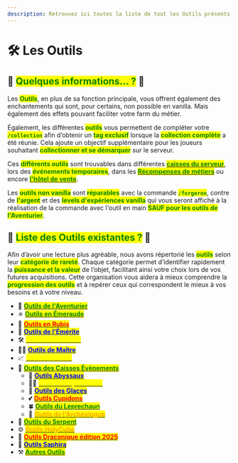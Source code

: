 ```yaml
---
description: Retrouvez ici toutes la liste de tout les Outils présents sur le serveur.
---
```


# 🛠️ Les Outils

## 💠 <mark style="color:green;">Quelques informations... ?</mark> 📃

Les <mark style="color:green;">**Outils**</mark>, en plus de sa fonction principale, vous offrent également des enchantements qui sont, pour certains, non possible en vanilla. Mais également des effets pouvant faciliter votre farm du métier.

Également, les différentes <mark style="color:green;">**outils**</mark> vous permettent de compléter votre **<mark style="color:green;">`/collection`</mark>** afin d’obtenir un <mark style="color:green;">**tag exclusif**</mark> lorsque la <mark style="color:green;">**collection complète**</mark> a été réunie. Cela ajoute un objectif supplémentaire pour les joueurs souhaitant <mark style="color:green;">**collectionner et se démarquer**</mark> sur le serveur.

Ces <mark style="color:green;">**différents outils**</mark> sont trouvables dans différentes [<mark style="color:green;">**caisses du serveur**</mark>](https://wiki.evolucraft.fr/le-gameplay/les-caisses), lors des <mark style="color:green;">**événements temporaires**</mark>, dans les [<mark style="color:green;">**Récompenses de métiers**</mark>](https://wiki.evolucraft.fr/le-gameplay/les-metiers#progression) ou encore [<mark style="color:green;">**l'hôtel de vente**</mark>](https://wiki.evolucraft.fr/le-gameplay/le-commerce#hotel-des-ventes).

Les <mark style="color:green;">**outils non vanilla**</mark> sont <mark style="color:green;">**réparables**</mark> avec la commande <mark style="color:green;">**`/forgeron`**</mark>, contre de <mark style="color:green;">**l'argent**</mark> et des <mark style="color:green;">**levels d'expériences vanilla**</mark> qui vous seront affiché à la réalisation de la commande avec l'outil en main <mark style="color:green;">**SAUF pour les outils de l'Aventurier**</mark>.

## 💠 <mark style="color:green;">Liste des Outils existantes ?</mark> 📑

Afin d’avoir une lecture plus agréable, nous avons répertorié les <mark style="color:green;">**outils**</mark> selon leur <mark style="color:green;">**catégorie de rareté**</mark>. Chaque catégorie permet d’identifier rapidement la <mark style="color:green;">**puissance et la valeur**</mark> de l’objet, facilitant ainsi votre choix lors de vos futures acquisitions. Cette organisation vous aidera à mieux comprendre la <mark style="color:green;">**progression des outils**</mark> et à repérer ceux qui correspondent le mieux à vos besoins et à votre niveau.  

* 🤠 [<mark style="color:green;"><strong>Outils de l'Aventurier</strong></mark>](https://wiki.evolucraft.fr/codex/outils/aventurier)
* ✳️ [<mark style="color:green;"><strong>Outils en Émeraude</strong></mark>](https://wiki.evolucraft.fr/codex/outils/emeraude)
* 🔻 [<mark style="color:red;"><strong>Outils en Rubis</strong></mark>](https://wiki.evolucraft.fr/codex/outils/rubis)
* 💎 [<mark style="color:blue;"><strong>Outils de l'Émérite</strong></mark>](https://wiki.evolucraft.fr/codex/outils/emerite)
* 🛠️ [<mark style="color:yellow;"><strong>Outils des Métiers</strong></mark>](https://wiki.evolucraft.fr/codex/outils/metiers)
* 👨‍🎓 [<mark style="color:blue;"><strong>Outils de Maître</strong></mark>](https://wiki.evolucraft.fr/codex/outils/maitre)
* 📈 [<mark style="color:yellow;"><strong>Outils Évolutifs</strong></mark>](https://wiki.evolucraft.fr/codex/outils/evolutive)
* 🎁 [<mark style="color:green;"><strong>Outils des Caisses Évènements</strong></mark>](https://wiki.evolucraft.fr/codex/outils/caisses)
  * 🌊 [<mark style="color:blue;"><strong>Outils Abyssaux</strong></mark>](https://wiki.evolucraft.fr/codex/outils/caisses#outils-abyssaux)
  * 🏴‍☠️ [<mark style="color:yellow;"><strong>Outils Conquistadors</strong></mark>](https://wiki.evolucraft.fr/codex/outils/caisses#outils-conquistadors)
  * 🧊 [<mark style="color:blue;"><strong>Outils des Glaces</strong></mark>](https://wiki.evolucraft.fr/codex/outils/caisses#outils-des-glaces)
  * 💕 [<mark style="color:red;"><strong>Outils Cupidons</strong></mark>](https://wiki.evolucraft.fr/codex/outils/caisses#outils-cupidon)
  * 🍀 [<mark style="color:green;"><strong>Outils du Leprechaun</strong></mark>](https://wiki.evolucraft.fr/codex/outils/caisses#outils-du-leprechaun)
  * 🦴 [<mark style="color:orange;"><strong>Outils de l'Archéologue</strong></mark>](https://wiki.evolucraft.fr/codex/outils/caisses#outils-de-larchéologue)
* 🐍 [<mark style="color:green;"><strong>Outils du Serpent</strong></mark>](https://wiki.evolucraft.fr/codex/outils/serpent)
* ⚙️ [<mark style="color:orange;"><strong>Outils HolyCube</strong></mark>](https://wiki.evolucraft.fr/codex/outils/holycube)
* 🐲 [<mark style="color:red;"><strong>Outils Draconique édition 2025</strong></mark>](https://wiki.evolucraft.fr/codex/outils/draconique2025)
* 🐉 [<mark style="color:blue;"><strong>Outils Saphira</strong></mark>](https://wiki.evolucraft.fr/codex/outils/saphira)
* ⚒️ [<mark style="color:green;"><strong>Autres Outils</strong></mark>](https://wiki.evolucraft.fr/codex/outils/?)


